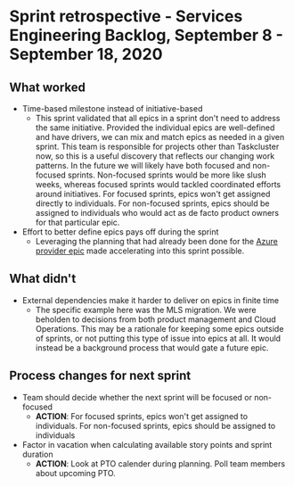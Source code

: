 # Sprint retrospective - Services Engineering Backlog, September 8 - September 18, 2020

## What worked
* Time-based milestone instead of initiative-based
  * This sprint validated that all epics in a sprint don't need to address the same initiative. Provided the individual epics are well-defined and have drivers, we can mix and match epics as needed in a given sprint. This team is responsible for projects other than Taskcluster now, so this is a useful discovery that reflects our changing work patterns. In the future we will likely have both focused and non-focused sprints. Non-focused sprints would be more like slush weeks, whereas focused sprints would tackled coordinated efforts around initiatives. For focused sprints, epics won't get assigned directly to individuals. For non-focused sprints, epics should be assigned to individuals who would act as de facto product owners for that particular epic.
* Effort to better define epics pays off during the sprint
  * Leveraging the planning that had already been done for the [Azure provider epic](/taskcluster/scrum/issues/14) made accelerating into this sprint possible.
 

## What didn't
* External dependencies make it harder to deliver on epics in finite time
  * The specific example here was the MLS migration. We were beholden to decisions from both product management and Cloud Operations. This may be a rationale for keeping some epics outside of sprints, or not putting this type of issue into epics at all. It would instead be a background process that would gate a future epic.


## Process changes for next sprint
* Team should decide whether the next sprint will be focused or non-focused
  * **ACTION**: For focused sprints, epics won't get assigned to individuals. For non-focused sprints, epics should be assigned to individuals
* Factor in vacation when calculating available story points and sprint duration 
  * **ACTION**: Look at PTO calender during planning. Poll team members about upcoming PTO.
